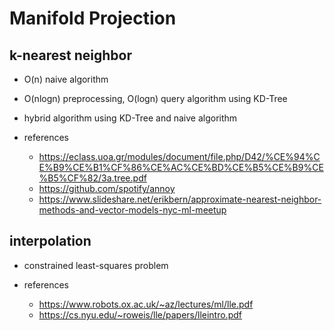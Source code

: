 # Manifold Projection

## k-nearest neighbor

- O(n) naive algorithm

- O(nlogn) preprocessing, O(logn) query algorithm using KD-Tree

- hybrid algorithm using KD-Tree and naive algorithm

- references
  - https://eclass.uoa.gr/modules/document/file.php/D42/%CE%94%CE%B9%CE%B1%CF%86%CE%AC%CE%BD%CE%B5%CE%B9%CE%B5%CF%82/3a.tree.pdf
  - https://github.com/spotify/annoy
  - https://www.slideshare.net/erikbern/approximate-nearest-neighbor-methods-and-vector-models-nyc-ml-meetup

## interpolation

- constrained least-squares problem

- references
  - https://www.robots.ox.ac.uk/~az/lectures/ml/lle.pdf
  - https://cs.nyu.edu/~roweis/lle/papers/lleintro.pdf